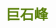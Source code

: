 ## <font color = #571B7Epurple face =kaiti size = 6>巨石峰</font>
<!--stackedit_data:
eyJoaXN0b3J5IjpbMTQzNDA4MDUwLDY2NDE3NjY4Nl19
-->